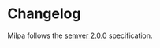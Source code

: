 # Changelog

<!-- this changelog is generated with `milpa cl update` -->
Milpa follows the [semver 2.0.0](https://semver.org/spec/v2.0.0.html) specification.


